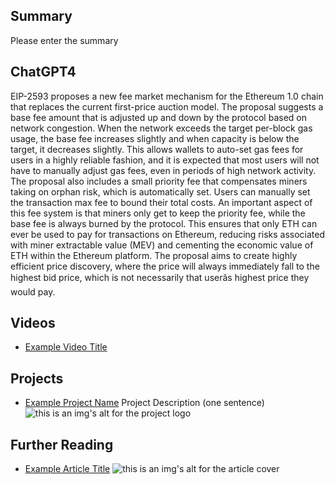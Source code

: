 ## Summary

Please enter the summary

## ChatGPT4

EIP-2593 proposes a new fee market mechanism for the Ethereum 1.0 chain that replaces the current first-price auction model. The proposal suggests a base fee amount that is adjusted up and down by the protocol based on network congestion. When the network exceeds the target per-block gas usage, the base fee increases slightly and when capacity is below the target, it decreases slightly. This allows wallets to auto-set gas fees for users in a highly reliable fashion, and it is expected that most users will not have to manually adjust gas fees, even in periods of high network activity. The proposal also includes a small priority fee that compensates miners taking on orphan risk, which is automatically set. Users can manually set the transaction max fee to bound their total costs. An important aspect of this fee system is that miners only get to keep the priority fee, while the base fee is always burned by the protocol. This ensures that only ETH can ever be used to pay for transactions on Ethereum, reducing risks associated with miner extractable value (MEV) and cementing the economic value of ETH within the Ethereum platform. The proposal aims to create highly efficient price discovery, where the price will always immediately fall to the highest bid price, which is not necessarily that userâs highest price they would pay.

## Videos

- [Example Video Title](https://www.youtube.com/watch?v=TDGq4aeevgY)

## Projects

- [Example Project Name](https://xxxx.xxx/xxxxx) Project Description (one sentence) ![this is an img's alt for the project logo](https://xxxx.xxx/project-logo.xxx)

## Further Reading

- [Example Article Title](https://xxxx.xxx/xxxxx) ![this is an img's alt for the article cover](https://xxxx.xxx/article-cover.xxx)
